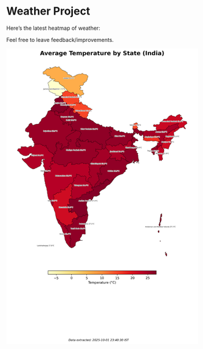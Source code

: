 # Weather Project

Here’s the latest heatmap of weather:

Feel free to leave feedback/improvements.

![India Heatmap](docs/assets/india_heatmap.png?v=DD6E99)
